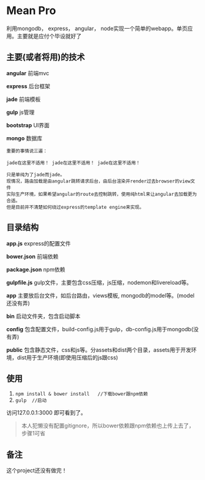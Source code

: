 # Mean Pro

利用mongodb， express， angular， node实现一个简单的webapp。单页应用。主要就是应付个毕设就好了

## 主要(或者将用)的技术
**angular** 前端mvc

**express** 后台框架

**jade** 前端模板

**gulp** js管理

**bootstrap** UI界面

**mongo** 数据库

    重要的事情说三遍：
    
    jade在这里不适用！ jade在这里不适用！ jade在这里不适用！
    
    只是单纯为了jade而jade。
    现情况，路由加载是由angular跳转请求后台，由后台渲染并render过去browser的view文件
    实际生产环境，如果希望angular的route去控制跳转，使用纯html来让angular去加载更为合适。
    但是目前并不清楚如何绕过express的template engine来实现。 

## 目录结构

**app.js** express的配置文件

**bower.json** 前端依赖

**package.json** npm依赖

**gulpfile.js** gulp文件，主要包含css压缩，js压缩，nodemon和livereload等。

**app** 主要放后台文件，如后台路由，views模板, mongodb的model等。(model还没有弄)

**bin** 启动文件夹，包含启动脚本

**config** 包含配置文件，build-config.js用于gulp，db-config.js用于mongodb(没有弄)

**public** 包含静态文件，css和js等。分assets和dist两个目录，assets用于开发环境，dist用于生产环境(即使用压缩后的js跟css)

## 使用

1. `npm install & bower install   //下载bower跟npm依赖`
2. `gulp  //启动`

访问127.0.0.1:3000 即可看到了。	

>本人犯懒没有配置gitignore，所以bower依赖跟npm依赖也上传上去了，步骤1可省

## 备注
这个project还没有做完！
